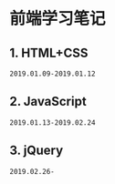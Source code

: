 # 前端学习笔记 #
## 1. HTML+CSS ##
	2019.01.09-2019.01.12
## 2. JavaScript ##
	2019.01.13-2019.02.24
## 3. jQuery ##
	2019.02.26-

